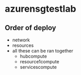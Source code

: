 # azurensgtestlab

## Order of deploy

- network
- resources
- all these can be ran together
  - hubcompute
  - resource1compute
  - servicescompute
